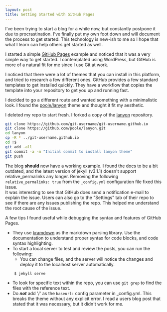 ```yaml
---
layout: post
title: Getting Started with GitHub Pages
---
```



I've been trying to start a blog for a while now, but constantly postpone it due to procrastination. I've finally put my own foot down and will document the process to get started. This technology is new-ish to me so I hope that what I learn can help others get started as well. 

I started a simple [GitHub Pages](https://pages.github.com/) example and noticed that it was a very simple way to get started. I contemplated using WordPress, but GitHub is more of a natural fit for me since I use Git at work. 

I noticed that there were a lot of themes that you can install in this platform, and tried to research a few different ones. GitHub provides a few standard templates to get installed quickly. They have a workflow that copies the template into your repository to get you up and running fast.  

I decided to go a different route and wanted something with a minimalistic look. I found the [poole/lanyon](https://github.com/poole/lanyon) theme and thought it fit my aesthetic. 

I deleted my repo to start fresh. I forked a copy of the [lanyon](https://github.com/poole/lanyon) repository. 

~~~bash
git clone https://github.com/git-username/git-username.github.io
git clone https://github.com/poole/lanyon.git
cd lanyon
cp -R * ../git-username.github.io
cd !$
git add -all
git commit -a -m "Initial commit to install lanyon theme"
git push
~~~

The blog **should** now have a working example. 
I found the docs to be a bit outdated, and the latest version of jekyll (v3.1.1) doesn't support relative_permalinks any longer. Removing the following `relative_permalinks: true` from the `_config.yml` configuration file fixed this issue.  
It was interesting to see that GitHub does send a notification e-mail to explain the issue. Users can also go to the "Settings" tab of their repo to see if there are any issues publishing the repo. This helped me understand the root cause of the issue. 

A few tips I found useful while debugging the syntax and features of GitHub Pages. 

* They use [kramdown](http://kramdown.gettalong.org/syntax.html) as the markdown parsing library. Use the documentation to understand proper syntax for code blocks, and code syntax highlighting. 
* To start a local server to test and review the posts, you can run the following:  
  * You can change files, and the server will notice the changes and deploy it to the localhost server automatically.   

~~~
	$ jekyll serve
~~~

* To look for specific text within the repo, you can use `git grep` to find the files with the reference text. 
* Do **_not_** add '/' as the `baseurl:` config parameter in _config.yml. This breaks the theme without any explicit error. I read a users blog post that stated that it was necessary, but it didn't work for me. 
